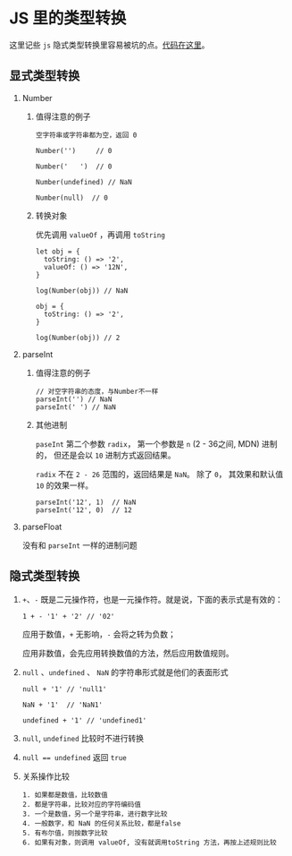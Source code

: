 # JS 里的类型转换

这里记些 `js` 隐式类型转换里容易被坑的点。[代码在这里](../code/type_conversion.js)。

## 显式类型转换


1. Number

 	
 	1. 值得注意的例子
	
		```
		空字符串或字符串都为空，返回 0
		
		Number('')     // 0
		
		Number('   ')  // 0
		
		Number(undefined) // NaN
		
		Number(null)  // 0
		
		```
	2. 转换对象

		优先调用 `valueOf` ，再调用 `toString`
		
		
		```
		let obj = {
		  toString: () => '2',
		  valueOf: () => '12N',
		}
		
		log(Number(obj)) // NaN
		
		obj = {
		  toString: () => '2',
		}
		
		log(Number(obj)) // 2
		```

2. parseInt

	1. 值得注意的例子

	
		```
		// 对空字符串的态度，与Number不一样
		parseInt('') // NaN
		parseInt(' ') // NaN
		
		```
	
	2. 其他进制

		`paseInt` 第二个参数 `radix`， 第一个参数是 `n` (2 - 36之间, MDN) 进制的， 但还是会以 `10` 进制方式返回结果。
		
				
		`radix` 不在 `2 - 26` 范围的，返回结果是 `NaN`。 除了 `0`， 其效果和默认值 `10` 的效果一样。
		
		
		```
		parseInt('12', 1)  // NaN
		parseInt('12', 0)  // 12
		```
	
3. parseFloat

	没有和 `parseInt` 一样的进制问题




## 隐式类型转换

1. `+`、`-` 既是二元操作符，也是一元操作符。就是说，下面的表示式是有效的：

	
	```
	1 + - '1' + '2' // '02'
	```

	应用于数值，`+` 无影响，`-` 会将之转为负数；
	
	应用非数值，会先应用转换数值的方法，然后应用数值规则。
	
	
2. `null` 、`undefined` 、 `NaN` 的字符串形式就是他们的表面形式

	
	```
	null + '1' // 'null1'
	
	NaN + '1'  // 'NaN1'
	
	undefined + '1' // 'undefined1'
	
	```
	

3. `null`, `undefined` 比较时不进行转换

4. `null == undefined` 返回 `true`

5. 关系操作比较

		
	```
	1. 如果都是数值，比较数值
	2. 都是字符串，比较对应的字符编码值
	3. 一个是数值，另一个是字符串，进行数字比较
	4. 一般数字，和 NaN 的任何关系比较，都是false
	5. 有布尔值，则按数字比较
	6. 如果有对象，则调用 valueOf, 没有就调用toString 方法，再按上述规则比较
	```








